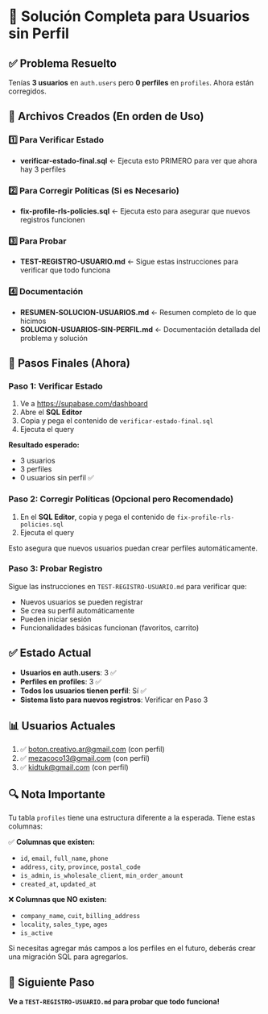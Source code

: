 # 👋 Solución Completa para Usuarios sin Perfil

## ✅ Problema Resuelto

Tenías **3 usuarios** en `auth.users` pero **0 perfiles** en `profiles`. Ahora están corregidos.

## 📂 Archivos Creados (En orden de Uso)

### 1️⃣ Para Verificar Estado
- **verificar-estado-final.sql** ← Ejecuta esto PRIMERO para ver que ahora hay 3 perfiles

### 2️⃣ Para Corregir Políticas (Si es Necesario)
- **fix-profile-rls-policies.sql** ← Ejecuta esto para asegurar que nuevos registros funcionen

### 3️⃣ Para Probar
- **TEST-REGISTRO-USUARIO.md** ← Sigue estas instrucciones para verificar que todo funciona

### 4️⃣ Documentación
- **RESUMEN-SOLUCION-USUARIOS.md** ← Resumen completo de lo que hicimos
- **SOLUCION-USUARIOS-SIN-PERFIL.md** ← Documentación detallada del problema y solución

## 🚀 Pasos Finales (Ahora)

### Paso 1: Verificar Estado
1. Ve a https://supabase.com/dashboard
2. Abre el **SQL Editor**
3. Copia y pega el contenido de `verificar-estado-final.sql`
4. Ejecuta el query

**Resultado esperado:**
- 3 usuarios
- 3 perfiles  
- 0 usuarios sin perfil ✅

### Paso 2: Corregir Políticas (Opcional pero Recomendado)
1. En el **SQL Editor**, copia y pega el contenido de `fix-profile-rls-policies.sql`
2. Ejecuta el query

Esto asegura que nuevos usuarios puedan crear perfiles automáticamente.

### Paso 3: Probar Registro
Sigue las instrucciones en `TEST-REGISTRO-USUARIO.md` para verificar que:
- Nuevos usuarios se pueden registrar
- Se crea su perfil automáticamente
- Pueden iniciar sesión
- Funcionalidades básicas funcionan (favoritos, carrito)

## ✅ Estado Actual

- **Usuarios en auth.users**: 3 ✅
- **Perfiles en profiles**: 3 ✅
- **Todos los usuarios tienen perfil**: Sí ✅
- **Sistema listo para nuevos registros**: Verificar en Paso 3

## 📊 Usuarios Actuales

1. ✅ boton.creativo.ar@gmail.com (con perfil)
2. ✅ mezacoco13@gmail.com (con perfil)
3. ✅ kidtuk@gmail.com (con perfil)

## 🔍 Nota Importante

Tu tabla `profiles` tiene una estructura diferente a la esperada. Tiene estas columnas:

✅ **Columnas que existen:**
- `id`, `email`, `full_name`, `phone`
- `address`, `city`, `province`, `postal_code`
- `is_admin`, `is_wholesale_client`, `min_order_amount`
- `created_at`, `updated_at`

❌ **Columnas que NO existen:**
- `company_name`, `cuit`, `billing_address`
- `locality`, `sales_type`, `ages`
- `is_active`

Si necesitas agregar más campos a los perfiles en el futuro, deberás crear una migración SQL para agregarlos.

## 🎉 Siguiente Paso

**Ve a `TEST-REGISTRO-USUARIO.md` para probar que todo funciona!**

